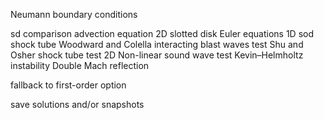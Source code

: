 Neumann boundary conditions

sd comparison
    advection equation
        2D
            slotted disk
    Euler equations
        1D
            sod shock tube
            Woodward and Colella interacting blast waves test
            Shu and Osher shock tube test
        2D
            Non-linear sound wave test
            Kevin–Helmholtz instability
            Double Mach reflection

fallback to first-order option

save solutions and/or snapshots
